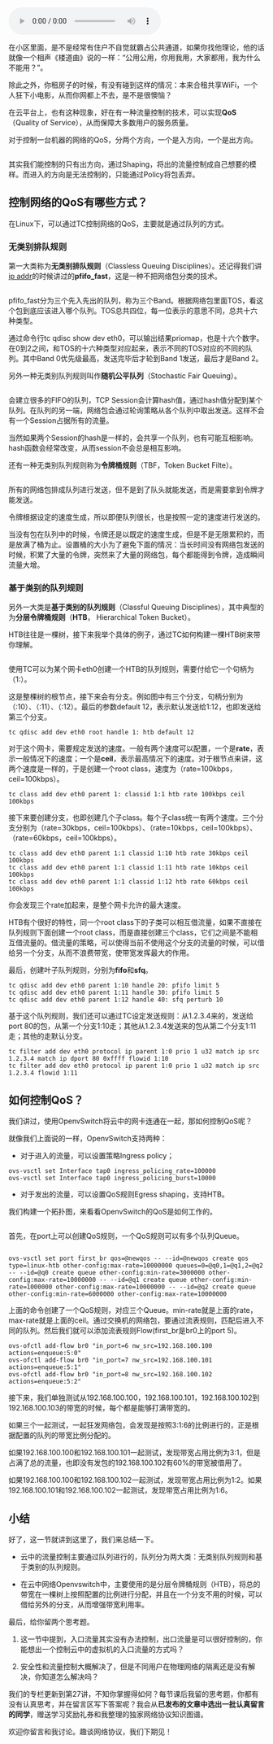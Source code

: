 <audio title="第27讲 _ 云中的网络QoS：邻居疯狂下电影，我该怎么办？" src="https://static001.geekbang.org/resource/audio/00/26/006be4d2d2e2e70b6063bdd40c1dbc26.mp3" controls="controls"></audio> 
<p>在小区里面，是不是经常有住户不自觉就霸占公共通道，如果你找他理论，他的话就像一个相声《楼道曲》说的一样：“公用公用，你用我用，大家都用，我为什么不能用？”。</p><p>除此之外，你租房子的时候，有没有碰到这样的情况：本来合租共享WiFi，一个人狂下小电影，从而你网都上不去，是不是很懊恼？</p><p>在云平台上，也有这种现象，好在有一种流量控制的技术，可以实现<strong>QoS</strong>（Quality of Service），从而保障大多数用户的服务质量。</p><p>对于控制一台机器的网络的QoS，分两个方向，一个是入方向，一个是出方向。</p><p><img src="https://static001.geekbang.org/resource/image/74/11/747b0d537fd1705171ffcca3faf96211.jpg?wh=1539*646" alt=""></p><p>其实我们能控制的只有出方向，通过Shaping，将出的流量控制成自己想要的模样。而进入的方向是无法控制的，只能通过Policy将包丢弃。</p><h2>控制网络的QoS有哪些方式？</h2><p>在Linux下，可以通过TC控制网络的QoS，主要就是通过队列的方式。</p><h3>无类别排队规则</h3><p>第一大类称为<strong>无类别排队规则</strong>（Classless Queuing Disciplines）。还记得我们讲<a href="https://time.geekbang.org/column/article/7772">ip addr</a>的时候讲过的<strong>pfifo_fast</strong>，这是一种不把网络包分类的技术。</p><p><img src="https://static001.geekbang.org/resource/image/e3/6c/e391b4b79580a7d66afe4307ff3f6f6c.jpg?wh=2037*1175" alt=""></p><p>pfifo_fast分为三个先入先出的队列，称为三个Band。根据网络包里面TOS，看这个包到底应该进入哪个队列。TOS总共四位，每一位表示的意思不同，总共十六种类型。</p><!-- [[[read_end]]] --><p>通过命令行tc qdisc show dev eth0，可以输出结果priomap，也是十六个数字。在0到2之间，和TOS的十六种类型对应起来，表示不同的TOS对应的不同的队列。其中Band 0优先级最高，发送完毕后才轮到Band 1发送，最后才是Band 2。</p><p>另外一种无类别队列规则叫作<strong>随机公平队列</strong>（Stochastic Fair Queuing）。</p><p><img src="https://static001.geekbang.org/resource/image/b6/99/b6ec2e4e20ddee7d6952b7fa4586ba99.jpg?wh=2177*1182" alt=""></p><p>会建立很多的FIFO的队列，TCP Session会计算hash值，通过hash值分配到某个队列。在队列的另一端，网络包会通过轮询策略从各个队列中取出发送。这样不会有一个Session占据所有的流量。</p><p>当然如果两个Session的hash是一样的，会共享一个队列，也有可能互相影响。hash函数会经常改变，从而session不会总是相互影响。</p><p>还有一种无类别队列规则称为<strong>令牌桶规则</strong>（TBF，Token Bucket Filte）。</p><p><img src="https://static001.geekbang.org/resource/image/14/9b/145c6f8593bf7603eae79246b9d6859b.jpg?wh=1894*1100" alt=""></p><p>所有的网络包排成队列进行发送，但不是到了队头就能发送，而是需要拿到令牌才能发送。</p><p>令牌根据设定的速度生成，所以即便队列很长，也是按照一定的速度进行发送的。</p><p>当没有包在队列中的时候，令牌还是以既定的速度生成，但是不是无限累积的，而是放满了桶为止。设置桶的大小为了避免下面的情况：当长时间没有网络包发送的时候，积累了大量的令牌，突然来了大量的网络包，每个都能得到令牌，造成瞬间流量大增。</p><h3>基于类别的队列规则</h3><p>另外一大类是<strong>基于类别的队列规则</strong>（Classful Queuing Disciplines），其中典型的为<strong>分层令牌桶规则</strong>（<strong>HTB</strong>， Hierarchical Token Bucket）。</p><p>HTB往往是一棵树，接下来我举个具体的例子，通过TC如何构建一棵HTB树来带你理解。</p><p><img src="https://static001.geekbang.org/resource/image/e6/f5/e6de57bf00f2fe8865ec3548bf8c67f5.jpg?wh=2042*1852" alt=""></p><p>使用TC可以为某个网卡eth0创建一个HTB的队列规则，需要付给它一个句柄为（1:）。</p><p>这是整棵树的根节点，接下来会有分支。例如图中有三个分支，句柄分别为（:10）、（:11）、（:12）。最后的参数default 12，表示默认发送给1:12，也即发送给第三个分支。</p><pre><code>tc qdisc add dev eth0 root handle 1: htb default 12
</code></pre><p>对于这个网卡，需要规定发送的速度。一般有两个速度可以配置，一个是<strong>rate</strong>，表示一般情况下的速度；一个是<strong>ceil</strong>，表示最高情况下的速度。对于根节点来讲，这两个速度是一样的，于是创建一个root class，速度为（rate=100kbps，ceil=100kbps）。</p><pre><code>tc class add dev eth0 parent 1: classid 1:1 htb rate 100kbps ceil 100kbps
</code></pre><p>接下来要创建分支，也即创建几个子class。每个子class统一有两个速度。三个分支分别为（rate=30kbps，ceil=100kbps）、（rate=10kbps，ceil=100kbps）、（rate=60kbps，ceil=100kbps）。</p><pre><code>tc class add dev eth0 parent 1:1 classid 1:10 htb rate 30kbps ceil 100kbps
tc class add dev eth0 parent 1:1 classid 1:11 htb rate 10kbps ceil 100kbps
tc class add dev eth0 parent 1:1 classid 1:12 htb rate 60kbps ceil 100kbps
</code></pre><p>你会发现三个rate加起来，是整个网卡允许的最大速度。</p><p>HTB有个很好的特性，同一个root class下的子类可以相互借流量，如果不直接在队列规则下面创建一个root class，而是直接创建三个class，它们之间是不能相互借流量的。借流量的策略，可以使得当前不使用这个分支的流量的时候，可以借给另一个分支，从而不浪费带宽，使带宽发挥最大的作用。</p><p>最后，创建叶子队列规则，分别为<strong>fifo</strong>和<strong>sfq</strong>。</p><pre><code>tc qdisc add dev eth0 parent 1:10 handle 20: pfifo limit 5
tc qdisc add dev eth0 parent 1:11 handle 30: pfifo limit 5
tc qdisc add dev eth0 parent 1:12 handle 40: sfq perturb 10
</code></pre><p>基于这个队列规则，我们还可以通过TC设定发送规则：从1.2.3.4来的，发送给port 80的包，从第一个分支1:10走；其他从1.2.3.4发送来的包从第二个分支1:11走；其他的走默认分支。</p><pre><code>tc filter add dev eth0 protocol ip parent 1:0 prio 1 u32 match ip src 1.2.3.4 match ip dport 80 0xffff flowid 1:10
tc filter add dev eth0 protocol ip parent 1:0 prio 1 u32 match ip src 1.2.3.4 flowid 1:11
</code></pre><h2>如何控制QoS？</h2><p>我们讲过，使用OpenvSwitch将云中的网卡连通在一起，那如何控制QoS呢？</p><p>就像我们上面说的一样，OpenvSwitch支持两种：</p><ul>
<li>对于进入的流量，可以设置策略Ingress policy；</li>
</ul><pre><code>ovs-vsctl set Interface tap0 ingress_policing_rate=100000
ovs-vsctl set Interface tap0 ingress_policing_burst=10000
</code></pre><ul>
<li>对于发出的流量，可以设置QoS规则Egress shaping，支持HTB。</li>
</ul><p>我们构建一个拓扑图，来看看OpenvSwitch的QoS是如何工作的。</p><p><img src="https://static001.geekbang.org/resource/image/3b/ee/3b0de72bc937e108519a473067f607ee.jpg?wh=1945*1985" alt=""></p><p>首先，在port上可以创建QoS规则，一个QoS规则可以有多个队列Queue。</p><p><img src="https://static001.geekbang.org/resource/image/e6/84/e65435bde65a255a085f10d02d2ff184.jpg?wh=2184*1918" alt=""></p><pre><code>ovs-vsctl set port first_br qos=@newqos -- --id=@newqos create qos type=linux-htb other-config:max-rate=10000000 queues=0=@q0,1=@q1,2=@q2 -- --id=@q0 create queue other-config:min-rate=3000000 other-config:max-rate=10000000 -- --id=@q1 create queue other-config:min-rate=1000000 other-config:max-rate=10000000 -- --id=@q2 create queue other-config:min-rate=6000000 other-config:max-rate=10000000
</code></pre><p>上面的命令创建了一个QoS规则，对应三个Queue。min-rate就是上面的rate，max-rate就是上面的ceil。通过交换机的网络包，要通过流表规则，匹配后进入不同的队列。然后我们就可以添加流表规则Flow(first_br是br0上的port 5)。</p><pre><code>ovs-ofctl add-flow br0 &quot;in_port=6 nw_src=192.168.100.100 actions=enqueue:5:0&quot;
ovs-ofctl add-flow br0 &quot;in_port=7 nw_src=192.168.100.101 actions=enqueue:5:1&quot;
ovs-ofctl add-flow br0 &quot;in_port=8 nw_src=192.168.100.102 actions=enqueue:5:2&quot;
</code></pre><p>接下来，我们单独测试从192.168.100.100，192.168.100.101，192.168.100.102到192.168.100.103的带宽的时候，每个都是能够打满带宽的。</p><p>如果三个一起测试，一起狂发网络包，会发现是按照3:1:6的比例进行的，正是根据配置的队列的带宽比例分配的。</p><p>如果192.168.100.100和192.168.100.101一起测试，发现带宽占用比例为3:1，但是占满了总的流量，也即没有发包的192.168.100.102有60%的带宽被借用了。</p><p>如果192.168.100.100和192.168.100.102一起测试，发现带宽占用比例为1:2。如果192.168.100.101和192.168.100.102一起测试，发现带宽占用比例为1:6。</p><h2>小结</h2><p>好了，这一节就讲到这里了，我们来总结一下。</p><ul>
<li>
<p>云中的流量控制主要通过队列进行的，队列分为两大类：无类别队列规则和基于类别的队列规则。</p>
</li>
<li>
<p>在云中网络Openvswitch中，主要使用的是分层令牌桶规则（HTB），将总的带宽在一棵树上按照配置的比例进行分配，并且在一个分支不用的时候，可以借给另外的分支，从而增强带宽利用率。</p>
</li>
</ul><p>最后，给你留两个思考题。</p><ol>
<li>
<p>这一节中提到，入口流量其实没有办法控制，出口流量是可以很好控制的，你能想出一个控制云中的虚拟机的入口流量的方式吗？</p>
</li>
<li>
<p>安全性和流量控制大概解决了，但是不同用户在物理网络的隔离还是没有解决，你知道怎么解决吗？</p>
</li>
</ol><p>我们的专栏更新到第27讲，不知你掌握得如何？每节课后我留的思考题，你都有没有认真思考，并在留言区写下答案呢？我会从<strong>已发布的文章中选出一批认真留言的同学</strong>，赠送<span class="orange">学习奖励礼券</span>和我整理的<span class="orange">独家网络协议知识图谱</span>。</p><p>欢迎你留言和我讨论。趣谈网络协议，我们下期见！</p>